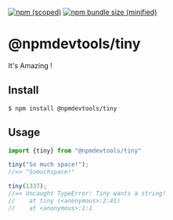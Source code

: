 [![npm (scoped)](https://img.shields.io/github/issues/shaminGit/tiny.svg)](https://www.npmjs.com/package/@npmdevtools/tiny)
[![npm bundle size (minified)](https://img.shields.io/github/license/shaminGit/tiny.svg)](https://www.npmjs.com/package/@npmdevtools/tiny)

# @npmdevtools/tiny

It's Amazing !

## Install

```
$ npm install @npmdevtools/tiny
```

## Usage

```js
import {tiny} from "@npmdevtools/tiny"

tiny("So much space!");
//=> "Somuchspace!"

tiny(1337);
//=> Uncaught TypeError: Tiny wants a string!
//    at tiny (<anonymous>:2:41)
//    at <anonymous>:1:1
```
